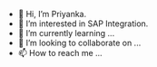 - 👋 Hi, I’m Priyanka.
- 👀 I’m interested in SAP Integration.
- 🌱 I’m currently learning ...
- 💞️ I’m looking to collaborate on ...
- 📫 How to reach me ...

<!---
priyanka2022/priyanka2022 is a ✨ special ✨ repository because its `README.md` (this file) appears on your GitHub profile.
You can click the Preview link to take a look at your changes.
--->
